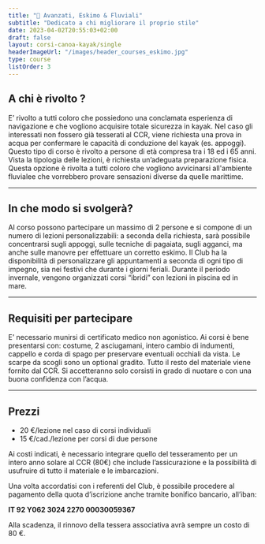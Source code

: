 ```yaml
---
title: "💪 Avanzati, Eskimo & Fluviali"
subtitle: "Dedicato a chi migliorare il proprio stile"
date: 2023-04-02T20:55:03+02:00
draft: false
layout: corsi-canoa-kayak/single
headerImageUrl: "/images/header_courses_eskimo.jpg"
type: course
listOrder: 3
---
```


## A chi è rivolto ?
E’ rivolto a tutti coloro che possiedono una conclamata esperienza di navigazione e che vogliono acquisire totale sicurezza in kayak. Nel caso gli interessati non fossero già tesserati al CCR, viene richiesta una prova in acqua per confermare le capacità di conduzione del kayak (es. appoggi). Questo tipo di corso è rivolto a persone di età compresa tra i 18 ed i 65 anni. Vista la tipologia delle lezioni, è richiesta un’adeguata preparazione fisica. Questa opzione è rivolta a tutti coloro che vogliono avvicinarsi all'ambiente fluvialee che vorrebbero provare sensazioni diverse da quelle marittime. 

---

## In che modo si svolgerà?
Al corso possono partecipare un massimo di 2 persone e si compone di un numero di lezioni personalizzabili: a seconda della richiesta, sarà possibile concentrarsi sugli appoggi, sulle tecniche di pagaiata, sugli agganci, ma anche sulle manovre per effettuare un corretto eskimo. Il Club ha la disponibilità di personalizzare gli appuntamenti a seconda di ogni tipo di impegno, sia nei festivi che durante i giorni feriali. Durante il periodo invernale, vengono organizzati corsi “ibridi” con lezioni in piscina ed in mare.

---

## Requisiti per partecipare
E’ necessario munirsi di certificato medico non agonistico. Ai corsi è bene presentarsi con: costume, 2 asciugamani, intero cambio di indumenti, cappello e corda di spago per preservare eventuali occhiali da vista. Le scarpe da scogli sono un optional gradito. Tutto il resto del materiale viene fornito dal CCR. Si accetteranno solo corsisti in grado di nuotare o con una buona confidenza con l’acqua.

---

## Prezzi

* 20 €/lezione nel caso di corsi individuali
* 15 €/cad./lezione per corsi di due persone

Ai costi indicati, è necessario integrare quello del tesseramento per un intero anno solare al CCR (80€) che include l’assicurazione e la possibilità di usufruire di tutto il materiale e le imbarcazioni.

Una volta accordatisi con i referenti del Club, è possibile procedere al pagamento della quota d’iscrizione anche tramite bonifico bancario, all’iban:

**IT 92 Y062 3024 2270 00030059367**

Alla scadenza, il rinnovo della tessera associativa avrà sempre un costo di 80 €.

